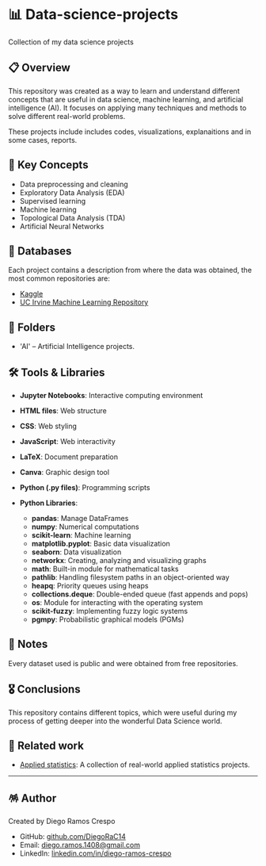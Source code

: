 # 📊 Data-science-projects

Collection of my data science projects

## 📋 Overview

This repository was created as a way to learn and understand different concepts that are useful in data science, machine learning, and artificial intelligence (AI). It focuses on applying many techniques and methods to solve different real-world problems. 

These projects include includes codes, visualizations, explanaitions and in some cases, reports.

## 🧠 Key Concepts

- Data preprocessing and cleaning
- Exploratory Data Analysis (EDA)
- Supervised learning
- Machine learning
- Topological Data Analysis (TDA)
- Artificial Neural Networks 


## 📖 Databases

Each project contains a description from where the data was obtained, the most common repositories are:

- [Kaggle](https://www.kaggle.com/)
- [UC Irvine Machine Learning Repository](https://archive.ics.uci.edu/)

## 📂 Folders

- 'AI\' – Artificial Intelligence projects.


## 🛠️ Tools & Libraries

- **Jupyter Notebooks**: Interactive computing environment
- **HTML files**: Web structure
- **CSS**: Web styling
- **JavaScript**: Web interactivity
- **LaTeX**: Document preparation
- **Canva**: Graphic design tool
- **Python (.py files)**: Programming scripts

- **Python Libraries**:
    - **pandas**: Manage DataFrames
    - **numpy**: Numerical computations
    - **scikit-learn**: Machine learning
    - **matplotlib.pyplot**: Basic data visualization
    - **seaborn**: Data visualization
    - **networkx**: Creating, analyzing and visualizing graphs
    - **math**: Built-in module for mathematical tasks
    - **pathlib**: Handling filesystem paths in an object-oriented way
    - **heapq**: Priority queues using heaps
    - **collections.deque**: Double-ended queue (fast appends and pops)
    - **os**: Module for interacting with the operating system
    - **scikit-fuzzy**: Implementing fuzzy logic systems
    - **pgmpy**: Probabilistic graphical models (PGMs)

## 📌 Notes

Every dataset used is public and were obtained from free repositories.

## 🎖️ Conclusions

This repository contains different topics, which were useful during my process of getting deeper into the wonderful Data Science world. 

## 📎 Related work

- [Applied statistics](https://github.com/DiegoRaC14/Applied_statistics): A collection of real-world applied statistics projects.

---
## 🪅 Author

Created by Diego Ramos Crespo
- GitHub: [github.com/DiegoRaC14](https://github.com/DiegoRaC14)  
- Email: diego.ramos.1408@gmail.com
- LinkedIn: [linkedin.com/in/diego-ramos-crespo](https://www.linkedin.com/in/diego-ramos-crespo)

